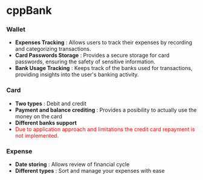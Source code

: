 # cppBank

### Wallet

- **Expenses Tracking** : Allows users to track their expenses by recording and categorizing transactions.
- **Card Passwords Storage** : Provides a secure storage for card passwords, ensuring the safety of sensitive information.
- **Bank Usage Tracking** : Keeps track of the banks used for transactions, providing insights into the user's banking activity.

### Card

- **Two types** : Debit and credit
- **Payment and balance crediting** : Provides a posibility to actually use the money on the card
- **Different banks support**
- <span style="color: red;">Due to application approach and limitations the credit card repayment is not implemented.</span>

### Expense

- **Date storing** : Allows review of financial cycle
- **Different types** : Sort and manage your expenses with ease
